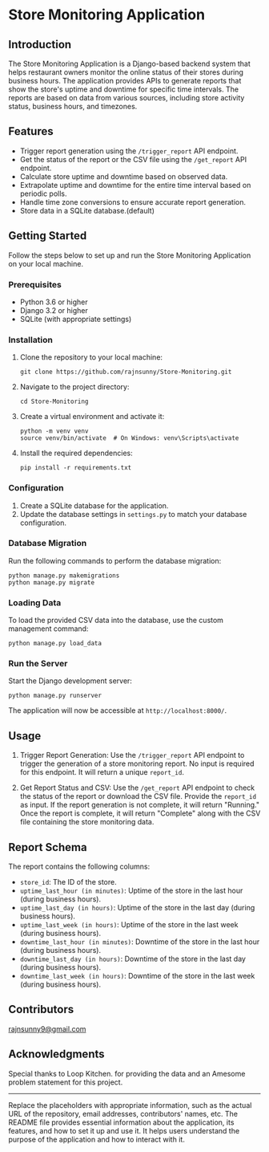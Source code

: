 # Store Monitoring Application

## Introduction

The Store Monitoring Application is a Django-based backend system that helps restaurant owners monitor the online status of their stores during business hours. The application provides APIs to generate reports that show the store's uptime and downtime for specific time intervals. The reports are based on data from various sources, including store activity status, business hours, and timezones.

## Features

- Trigger report generation using the `/trigger_report` API endpoint.
- Get the status of the report or the CSV file using the `/get_report` API endpoint.
- Calculate store uptime and downtime based on observed data.
- Extrapolate uptime and downtime for the entire time interval based on periodic polls.
- Handle time zone conversions to ensure accurate report generation.
- Store data in a SQLite database.(default)

## Getting Started

Follow the steps below to set up and run the Store Monitoring Application on your local machine.

### Prerequisites

- Python 3.6 or higher
- Django 3.2 or higher
- SQLite (with appropriate settings)

### Installation

1. Clone the repository to your local machine:

   ```
   git clone https://github.com/rajnsunny/Store-Monitoring.git
   ```

2. Navigate to the project directory:

   ```
   cd Store-Monitoring
   ```

3. Create a virtual environment and activate it:

   ```
   python -m venv venv
   source venv/bin/activate  # On Windows: venv\Scripts\activate
   ```

4. Install the required dependencies:

   ```
   pip install -r requirements.txt
   ```

### Configuration

1. Create a SQLite database for the application.
2. Update the database settings in `settings.py` to match your database configuration.


### Database Migration

Run the following commands to perform the database migration:

```
python manage.py makemigrations
python manage.py migrate
```

### Loading Data

To load the provided CSV data into the database, use the custom management command:

```
python manage.py load_data
```

### Run the Server

Start the Django development server:

```
python manage.py runserver
```

The application will now be accessible at `http://localhost:8000/`.

## Usage

1. Trigger Report Generation:
   Use the `/trigger_report` API endpoint to trigger the generation of a store monitoring report. No input is required for this endpoint. It will return a unique `report_id`.

2. Get Report Status and CSV:
   Use the `/get_report` API endpoint to check the status of the report or download the CSV file. Provide the `report_id` as input. If the report generation is not complete, it will return "Running." Once the report is complete, it will return "Complete" along with the CSV file containing the store monitoring data.

## Report Schema

The report contains the following columns:

- `store_id`: The ID of the store.
- `uptime_last_hour (in minutes)`: Uptime of the store in the last hour (during business hours).
- `uptime_last_day (in hours)`: Uptime of the store in the last day (during business hours).
- `uptime_last_week (in hours)`: Uptime of the store in the last week (during business hours).
- `downtime_last_hour (in minutes)`: Downtime of the store in the last hour (during business hours).
- `downtime_last_day (in hours)`: Downtime of the store in the last day (during business hours).
- `downtime_last_week (in hours)`: Downtime of the store in the last week (during business hours).



## Contributors

rajnsunny9@gmail.com

## Acknowledgments

Special thanks to Loop Kitchen. for providing the data and an Amesome problem statement for this project.

---

Replace the placeholders with appropriate information, such as the actual URL of the repository, email addresses, contributors' names, etc. The README file provides essential information about the application, its features, and how to set it up and use it. It helps users understand the purpose of the application and how to interact with it.
